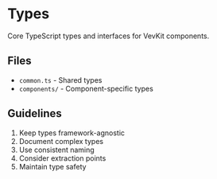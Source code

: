 # Types

Core TypeScript types and interfaces for VevKit components.

## Files

- `common.ts` - Shared types
- `components/` - Component-specific types

## Guidelines

1. Keep types framework-agnostic
2. Document complex types
3. Use consistent naming
4. Consider extraction points
5. Maintain type safety
